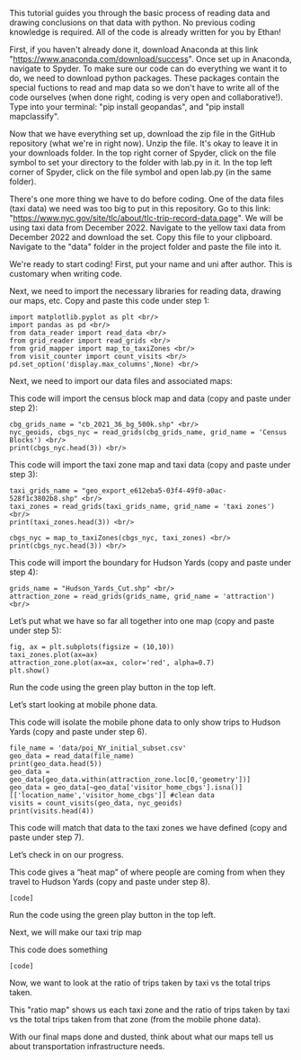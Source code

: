 This tutorial guides you through the basic process of reading data and drawing conclusions on that data with python. 
No previous coding knowledge is required. All of the code is already written for you by Ethan!

First, if you haven't already done it, download Anaconda at this link "https://www.anaconda.com/download/success".
Once set up in Anaconda, navigate to Spyder.
To make sure our code can do everything we want it to do, we need to download python packages.
    These packages contain the special fuctions to read and map data so we don't have to write all of the code ourselves (when done right, coding is very open and collaborative!).
Type into your terminal:
    "pip install geopandas", and 
    "pip install mapclassify".

Now that we have everything set up, download the zip file in the GitHub repository (what we're in right now).
Unzip the file. It's okay to leave it in your downloads folder.
In the top right corner of Spyder, click on the file symbol to set your directory to the folder with lab.py in it.
In the top left corner of Spyder, click on the file symbol and open lab.py (in the same folder).

There's one more thing we have to do before coding. One of the data files (taxi data) we need was too big to put in this repository.
Go to this link: "https://www.nyc.gov/site/tlc/about/tlc-trip-record-data.page". 
We will be using taxi data from December 2022. Navigate to the yellow taxi data from December 2022 and download the set. 
Copy this file to your clipboard. Navigate to the "data" folder in the project folder and paste the file into it. 

We're ready to start coding! 
First, put your name and uni after author. This is customary when writing code. 

Next, we need to import the necessary libraries for reading data, drawing our maps, etc.
Copy and paste this code under step 1:

    import matplotlib.pyplot as plt <br/>
    import pandas as pd <br/>
    from data_reader import read_data <br/>
    from grid_reader import read_grids <br/>
    from grid_mapper import map_to_taxiZones <br/>
    from visit_counter import count_visits <br/>
    pd.set_option('display.max_columns',None) <br/>

Next, we need to import our data files and associated maps:

This code will import the census block map and data (copy and paste under step 2):
    
    cbg_grids_name = "cb_2021_36_bg_500k.shp" <br/>
    nyc_geoids, cbgs_nyc = read_grids(cbg_grids_name, grid_name = 'Census Blocks') <br/>
    print(cbgs_nyc.head(3)) <br/>
        
This code will import the taxi zone map and taxi data (copy and paste under step 3):
    
    taxi_grids_name = "geo_export_e612eba5-03f4-49f0-a0ac-528f1c3802b8.shp" <br/>
    taxi_zones = read_grids(taxi_grids_name, grid_name = 'taxi zones') <br/>
    print(taxi_zones.head(3)) <br/>

    cbgs_nyc = map_to_taxiZones(cbgs_nyc, taxi_zones) <br/>
    print(cbgs_nyc.head(3)) <br/>
        
This code will import the boundary for Hudson Yards (copy and paste under step 4):
    
    grids_name = "Hudson_Yards_Cut.shp" <br/>
    attraction_zone = read_grids(grids_name, grid_name = 'attraction') <br/>

Let’s put what we have so far all together into one map (copy and paste under step 5):

    fig, ax = plt.subplots(figsize = (10,10))
    taxi_zones.plot(ax=ax)
    attraction_zone.plot(ax=ax, color='red', alpha=0.7)
    plt.show()
    
Run the code using the green play button in the top left. 

Let’s start looking at mobile phone data. 

This code will isolate the mobile phone data to only show trips to Hudson Yards (copy and paste under step 6).
    
    file_name = 'data/poi_NY_initial_subset.csv'
    geo_data = read_data(file_name)
    print(geo_data.head(5))
    geo_data = geo_data[geo_data.within(attraction_zone.loc[0,'geometry'])]
    geo_data = geo_data[~geo_data['visitor_home_cbgs'].isna()][['location_name','visitor_home_cbgs']] #clean data
    visits = count_visits(geo_data, nyc_geoids)
    print(visits.head(4))
        
This code will match that data to the taxi zones we have defined (copy and paste under step 7). 

Let’s check in on our progress.

This code gives a “heat map” of where people are coming from when they travel to Hudson Yards (copy and paste under step 8). 
    
    [code]

Run the code using the green play button in the top left. 

Next, we will make our taxi trip map

This code does something

    [code]

Now, we want to look at the ratio of trips taken by taxi vs the total trips taken.

This "ratio map" shows us each taxi zone and the ratio of trips taken by taxi vs the total trips taken from that zone (from the mobile phone data).




With our final maps done and dusted, think about what our maps tell us about transportation infrastructure needs.



    
